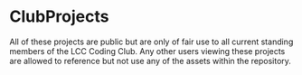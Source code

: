 # ClubProjects
All of these projects are public but are only of fair use to all current standing members of the LCC Coding Club.
Any other users viewing these projects are allowed to reference but not use any of the assets within the repository.
